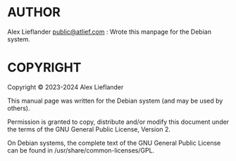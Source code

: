 
# AUTHOR

Alex Lieflander <public@atlief.com>
:   Wrote this manpage for the Debian system.

# COPYRIGHT

Copyright © 2023-2024 Alex Lieflander

This manual page was written for the Debian system (and may be used by
others).

Permission is granted to copy, distribute and/or modify this document under
the terms of the GNU General Public License, Version 2.

On Debian systems, the complete text of the GNU General Public License
can be found in /usr/share/common-licenses/GPL.
